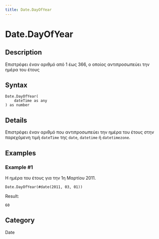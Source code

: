 ```yaml
---
title: Date.DayOfYear
---
```


# Date.DayOfYear


## Description

Επιστρέφει έναν αριθμό από 1 έως 366, ο οποίος αντιπροσωπεύει την ημέρα του έτους


## Syntax

```powerquery
Date.DayOfYear(
    dateTime as any
) as number
```


## Details

Επιστρέφει έναν αριθμό που αντιπροσωπεύει την ημέρα του έτους στην παρεχόμενη τιμή <code>dateTime</code> της <code>date</code>, <code>datetime</code> ή <code>datetimezone</code>.


## Examples

### Example #1 
Η ημέρα του έτους για την 1η Μαρτίου 2011.
```powerquery
Date.DayOfYear(#date(2011, 03, 01))
```

Result: 
```powerquery
60
```




## Category
Date
